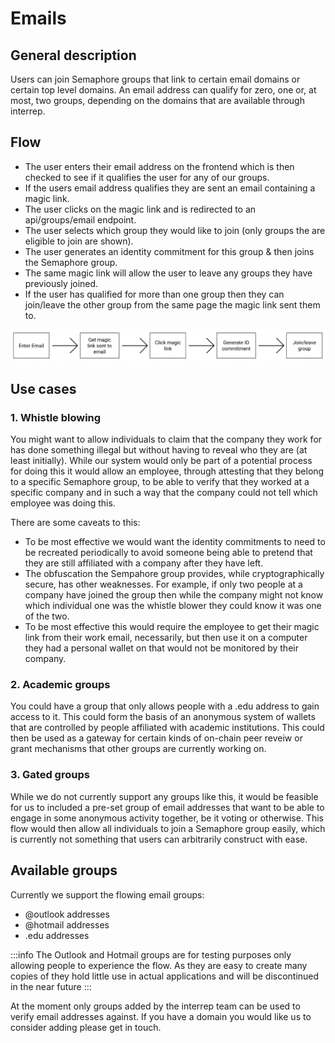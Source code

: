 # Emails

## General description
Users can join Semaphore groups that link to certain email domains or certain top level domains. An email address can qualify for zero, one or, at most, two groups, depending on the domains that are available through interrep. 

## Flow
- The user enters their email address on the frontend which is then checked to see if it qualifies the user for any of our groups.
- If the users email address qualifies they are sent an email containing a magic link.
- The user clicks on the magic link and is redirected to an api/groups/email endpoint.
- The user selects which group they would like to join (only groups the are eligible to join are shown).
- The user generates an identity commitment for this group & then joins the Semaphore group.
- The same magic link will allow the user to leave any groups they have previously joined.
- If the user has qualified for more than one group then they can join/leave the other group from the same page the magic link sent them to.

![test](img/email_flow.png)	
## Use cases
### 1. Whistle blowing
You might want to allow individuals to claim that the company they work for has done something illegal but without having to reveal who they are (at least initially). While our system would only be part of a potential process for doing this it would allow an employee, through attesting that they belong to a specific Semaphore group, to be able to verify that they worked at a specific company and in such a way that the company could not tell which employee was doing this.

There are some caveats to this: 
- To be most effective we would want the identity commitments to need to be recreated periodically to avoid someone being able to pretend that they are still affiliated with a company after they have left.
- The obfuscation the Sempahore group provides, while cryptographically secure, has other weaknesses. For example, if only two people at a company have joined the group then while the company might not know which individual one was the whistle blower they could know it was one of the two.
- To be most effective this would require the employee to get their magic link from their work email, necessarily, but then use it on a computer they had a personal wallet on that would not be monitored by their company.

### 2. Academic groups
You could have a group that only allows people with a .edu address to gain access to it. This could form the basis of an anonymous system of wallets that are controlled by people affiliated with academic institutions. This could then be used as a gateway for certain kinds of on-chain peer reveiw or grant mechanisms that other groups are currently working on. 

### 3. Gated groups
While we do not currently support any groups like this, it would be feasible for us to included a pre-set group of email addresses that want to be able to engage in some anonymous activity together, be it voting or otherwise. This flow would then allow all individuals to join a Semaphore group easily, which is currently not something that users can arbitrarily construct with ease. 

## Available groups

Currently we support the flowing email groups:
- @outlook addresses
- @hotmail addresses
- .edu addresses

:::info
The Outlook and Hotmail groups are for testing purposes only allowing people to experience the flow. As they are easy to create many copies of they hold little use in actual applications and will be discontinued in the near future
:::

At the moment only groups added by the interrep team can be used to verify email addresses against. If you have a domain you would like us to consider adding please get in touch.
